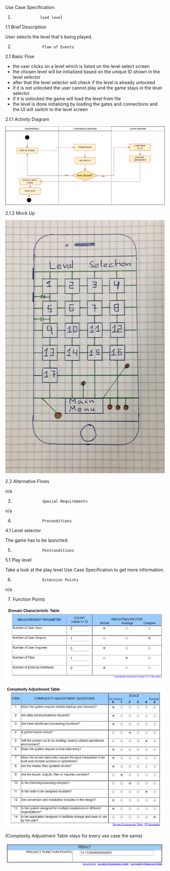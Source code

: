 

<Project LogicGame>

Use Case Specification: <Use-Case load level>


1.                 load level


1.1               Brief Description

User selects the level that's being played. 

2.                  Flow of Events
2.1               Basic Flow
* the user clicks on a level which is listed on the level select screen
* the chosen level will be initialized based on the unique ID shown in the level selector
* after that the level selector will check if the level is already unlocked
* if it is not unlocked the user cannot play and the game stays in the level selector
* if it is unlocked the game will load the level from file
* the level is done initializing by loading the gates and connections and the UI will switch to the level screen


2.1.1 Activity Diagram

![](activity%20diagram%20load%20level.jpg)

2.1.2 Mock Up

![](mock%20up%20select%20level.jpg)

2.2               Alternative Flows

n/a

3.                  Special Requirements

n/a
 

4.                  Preconditions


4.1               Level selector
 
The game has to be launched. 


5.                  Postconditions


5.1             Play level
 
Take a look at the play level Use Case Specification to get more information. 

6.                  Extension Points

n/a

7. Function Points


![](FP%20for%20UC%20load%20level.png)


![](FP%20for%20entire%20Project.png)

(Complexity Adjustment Table stays for every use case the same)

![](Result%20FP%20for%20UC%20load%20level.png)


 